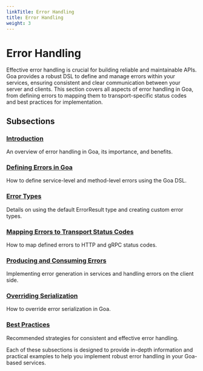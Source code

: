 ```yaml
---
linkTitle: Error Handling
title: Error Handling
weight: 3
---
```


# Error Handling

Effective error handling is crucial for building reliable and maintainable APIs.
Goa provides a robust DSL to define and manage errors within your services,
ensuring consistent and clear communication between your server and clients.
This section covers all aspects of error handling in Goa, from defining errors
to mapping them to transport-specific status codes and best practices for
implementation.

## Subsections

### [Introduction](./1-introduction)
An overview of error handling in Goa, its importance, and benefits.

### [Defining Errors in Goa](./2-defining-errors)
How to define service-level and method-level errors using the Goa DSL.

### [Error Types](./3-error-types)
Details on using the default ErrorResult type and creating custom error types.

### [Mapping Errors to Transport Status Codes](./4-mapping-errors)
How to map defined errors to HTTP and gRPC status codes.

### [Producing and Consuming Errors](./5-producing-consuming)
Implementing error generation in services and handling errors on the client side.

### [Overriding Serialization](./6-overriding-serialization)
How to override error serialization in Goa.

### [Best Practices](./7-best-practices)
Recommended strategies for consistent and effective error handling.

Each of these subsections is designed to provide in-depth information and
practical examples to help you implement robust error handling in your Goa-based
services.
